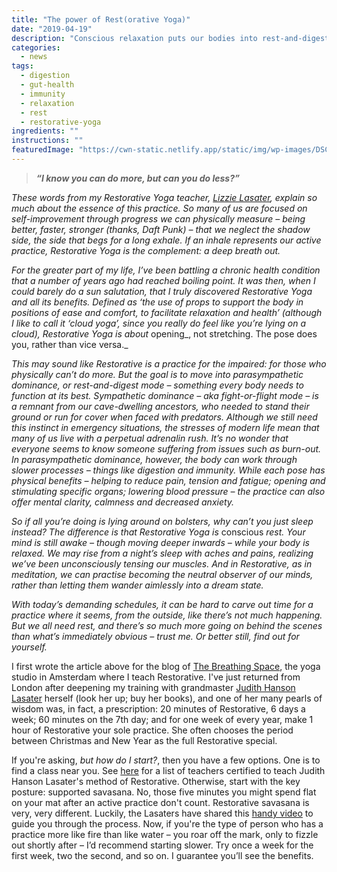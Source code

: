 ```yaml
---
title: "The power of Rest(orative Yoga)"
date: "2019-04-19"
description: "Conscious relaxation puts our bodies into rest-and-digest mode. Which is invaluable for much more than just your gut."
categories: 
  - news
tags: 
  - digestion
  - gut-health
  - immunity
  - relaxation
  - rest
  - restorative-yoga
ingredients: ""
instructions: ""
featuredImage: "https://cwn-static.netlify.app/static/img/wp-images/DSC_0186-2.jpg"
---
```


> **_“I know you can do more, but can you do less?”_**

_These words from my Restorative Yoga teacher, [Lizzie Lasater](https://www.lizzielasater.com/), explain so much about the essence of this practice. So many of us are focused on self-improvement through progress we can physically measure – being better, faster, stronger (thanks, Daft Punk) – that we neglect the shadow side, the side that begs for a long exhale. If an inhale represents our active practice, Restorative Yoga is the complement: a deep breath out._

_For the greater part of my life, I’ve been battling a chronic health condition that a number of years ago had reached boiling point. It was then, when I could barely do a sun salutation, that I truly discovered Restorative Yoga and all its benefits. Defined as ‘the use of props to support the body in positions of ease and comfort, to facilitate relaxation and health’ (although I like to call it ‘cloud yoga’, since you really do feel like you’re lying on a cloud), Restorative Yoga is about_ opening_, not stretching. The pose does you, rather than vice versa._

_This may sound like Restorative is a practice for the impaired: for those who physically can’t do more. But the goal is to move into parasympathetic dominance, or rest-and-digest mode – something every body needs to function at its best. Sympathetic dominance – aka fight-or-flight mode – is a remnant from our cave-dwelling ancestors, who needed to stand their ground or run for cover when faced with predators. Although we still need this instinct in emergency situations, the stresses of modern life mean that many of us live with a perpetual adrenalin rush. It’s no wonder that everyone seems to know someone suffering from issues such as burn-out. In parasympathetic dominance, however, the body can work through slower processes – things like digestion and immunity. While each pose has physical benefits – helping to reduce pain, tension and fatigue; opening and stimulating specific organs; lowering blood pressure – the practice can also offer mental clarity, calmness and decreased anxiety._

_So if all you’re doing is lying around on bolsters, why can’t you just sleep instead? The difference is that Restorative Yoga is_ conscious _rest. Your mind is still awake – though moving deeper inwards – while your body is relaxed. We may rise from a night’s sleep with aches and pains, realizing we’ve been unconsciously tensing our muscles. And in Restorative, as in meditation, we can practise becoming the neutral observer of our minds, rather than letting them wander aimlessly into a dream state._

_With today’s demanding schedules, it can be hard to carve out time for a practice where it seems, from the outside, like there’s not much happening. But we all need rest, and there’s so much more going on behind the scenes than what’s immediately obvious – trust me. Or better still, find out for yourself._

I first wrote the article above for the blog of [The Breathing Space](https://www.thebreathingspace.nl/), the yoga studio in Amsterdam where I teach Restorative. I've just returned from London after deepening my training with grandmaster [Judith Hanson Lasater](https://www.judithhansonlasater.com/) herself (look her up; buy her books), and one of her many pearls of wisdom was, in fact, a prescription: 20 minutes of Restorative, 6 days a week; 60 minutes on the 7th day; and for one week of every year, make 1 hour of Restorative your sole practice. She often chooses the period between Christmas and New Year as the full Restorative special.

If you're asking, _but how do I start?_, then you have a few options. One is to find a class near you. See [here](https://www.restorativeyogateachers.com/) for a list of teachers certified to teach Judith Hanson Lasater's method of Restorative. Otherwise, start with the key posture: supported savasana. No, those five minutes you might spend flat on your mat after an active practice don't count. Restorative savasana is very, very different. Luckily, the Lasaters have shared this [handy video](https://www.youtube.com/watch?v=nS24K-wco5g) to guide you through the process. Now, if you're the type of person who has a practice more like fire than like water – you roar off the mark, only to fizzle out shortly after – I’d recommend starting slower. Try once a week for the first week, two the second, and so on. I guarantee you’ll see the benefits.
